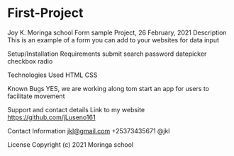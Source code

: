 # First-Project
Joy K.
Moringa school Form sample Project, 26 February, 2021
Description
This is an example of a form you can add to your websites for data input

Setup/Installation Requirements
submit
search
password
datepicker
checkbox
radio

Technologies Used
HTML CSS

Known Bugs
YES, we are working along tom start an app for users to facilitate movement

Support and contact details
Link to my website https://github.com/jLuseno161

Contact Information
jkl@gmail.com
+25373435671
@jkl

License
Copyright (c) 2021 Moringa school

